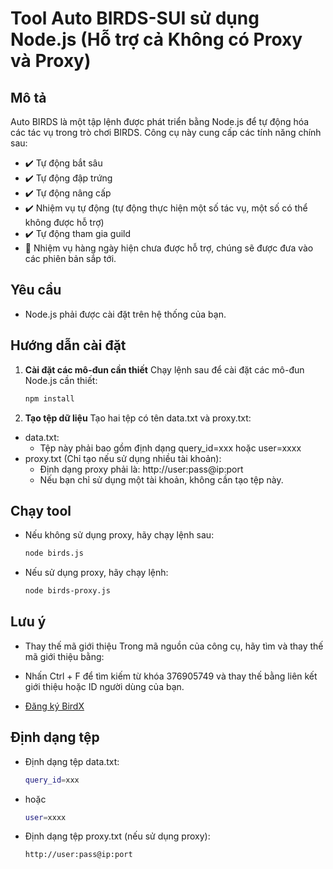 # Tool Auto BIRDS-SUI sử dụng Node.js (Hỗ trợ cả Không có Proxy và Proxy)

## Mô tả
Auto BIRDS là một tập lệnh được phát triển bằng Node.js để tự động hóa các tác vụ trong trò chơi BIRDS. Công cụ này cung cấp các tính năng chính sau:

- ✔️ Tự động bắt sâu
- ✔️ Tự động đập trứng
- ✔️ Tự động nâng cấp
- ✔️ Nhiệm vụ tự động (tự động thực hiện một số tác vụ, một số có thể không được hỗ trợ)
- ✔️ Tự động tham gia guild
- 🚫 Nhiệm vụ hàng ngày hiện chưa được hỗ trợ, chúng sẽ được đưa vào các phiên bản sắp tới.

## Yêu cầu

- Node.js phải được cài đặt trên hệ thống của bạn.

## Hướng dẫn cài đặt

1. **Cài đặt các mô-đun cần thiết**
Chạy lệnh sau để cài đặt các mô-đun Node.js cần thiết:
   ```bash
   npm install
2. **Tạo tệp dữ liệu**
Tạo hai tệp có tên data.txt và proxy.txt:

- data.txt:
   - Tệp này phải bao gồm định dạng query_id=xxx hoặc user=xxxx
- proxy.txt (Chỉ tạo nếu sử dụng nhiều tài khoản):
   - Định dạng proxy phải là: http://user:pass@ip:port
   - Nếu bạn chỉ sử dụng một tài khoản, không cần tạo tệp này.
## Chạy tool

- Nếu không sử dụng proxy, hãy chạy lệnh sau:
   ```bash
   node birds.js
- Nếu sử dụng proxy, hãy chạy lệnh:
   ```bash
   node birds-proxy.js
## Lưu ý
- Thay thế mã giới thiệu
Trong mã nguồn của công cụ, hãy tìm và thay thế mã giới thiệu bằng:

- Nhấn Ctrl + F để tìm kiếm từ khóa 376905749 và thay thế bằng liên kết giới thiệu hoặc ID người dùng của bạn.
- [Đăng ký BirdX](https://t.me/birdx2_bot/birdx?startapp=1288479303)

## Định dạng tệp
- Định dạng tệp data.txt:

   ```bash
   query_id=xxx
- hoặc

   ```bash
   user=xxxx
- Định dạng tệp proxy.txt (nếu sử dụng proxy):

   ```text
   http://user:pass@ip:port
